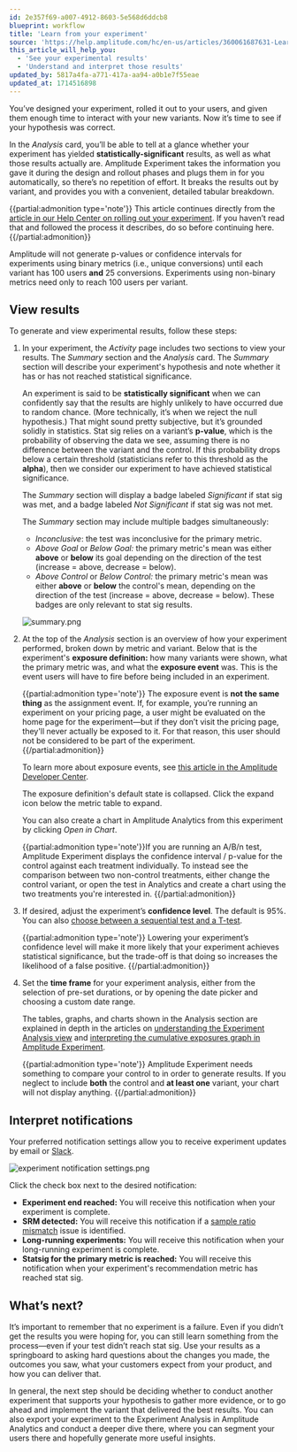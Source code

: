 ```yaml
---
id: 2e357f69-a007-4912-8603-5e568d6ddcb8
blueprint: workflow
title: 'Learn from your experiment'
source: 'https://help.amplitude.com/hc/en-us/articles/360061687631-Learn-from-your-experiment'
this_article_will_help_you:
  - 'See your experimental results'
  - 'Understand and interpret those results'
updated_by: 5817a4fa-a771-417a-aa94-a0b1e7f55eae
updated_at: 1714516898
---
```

You’ve designed your experiment, rolled it out to your users, and given them enough time to interact with your new variants. Now it’s time to see if your hypothesis was correct.

In the *Analysis* card, you’ll be able to tell at a glance whether your experiment has yielded **statistically-significant** results, as well as what those results actually are. Amplitude Experiment takes the information you gave it during the design and rollout phases and plugs them in for you automatically, so there’s no repetition of effort. It breaks the results out by variant, and provides you with a convenient, detailed tabular breakdown.

{{partial:admonition type='note'}}
This article continues directly from the [article in our Help Center on rolling out your experiment](/docs/feature-experiment/workflow/experiment-test). If you haven’t read that and followed the process it describes, do so before continuing here.
{{/partial:admonition}}

Amplitude will not generate p-values or confidence intervals for experiments using binary metrics (i.e., unique conversions) until each variant has 100 users **and** 25 conversions. Experiments using non-binary metrics need only to reach 100 users per variant.

## View results

To generate and view experimental results, follow these steps:  

1. In your experiment, the *Activity* page includes two sections to view your results. The *Summary* section and the *Analysis* card. The *Summary* section will describe your experiment's hypothesis and note whether it has or has not reached statistical significance.  

    An experiment is said to be **statistically significant** when we can confidently say that the results are highly unlikely to have occurred due to random chance. (More technically, it’s when we reject the null hypothesis.) That might sound pretty subjective, but it’s grounded solidly in statistics. Stat sig relies on a variant’s **p-value**, which is the probability of observing the data we see, assuming there is no difference between the variant and the control. If this probability drops below a certain threshold (statisticians refer to this threshold as the **alpha**), then we consider our experiment to have achieved statistical significance.

    The *Summary* section will display a badge labeled *Significant* if stat sig was met, and a badge labeled *Not Significant* if stat sig was not met.

    The *Summary* section may include multiple badges simultaneously:

    * *Inconclusive*: the test was inconclusive for the primary metric.
    * *Above Goal* or *Below Goal:* the primary metric's mean was either **above** or **below** its goal depending on the direction of the test (increase = above, decrease = below).
    * *Above Control* or *Below Control:* the primary metric's mean was either **above** or **below** the control's mean, depending on the direction of the test (increase = above, decrease = below). These badges are only relevant to stat sig results.

    ![summary.png](/docs/output/img/workflow/summary-png.png)

2. At the top of the *Analysis* section is an overview of how your experiment performed, broken down by metric and variant. Below that is the experiment's **exposure definition:** how many variants were shown, what the primary metric was, and what the **exposure event** was. This is the event users will have to fire before being included in an experiment.  
  
    {{partial:admonition type='note'}}
    The exposure event is **not the same thing** as the assignment event. If, for example, you’re running an experiment on your pricing page, a user might be evaluated on the home page for the experiment—but if they don’t visit the pricing page, they'll never actually be exposed to it. For that reason, this user should not be considered to be part of the experiment.  
    {{/partial:admonition}}
  
    To learn more about exposure events, see [this article in the Amplitude Developer Center](/docs/feature-experiment/under-the-hood/event-tracking).  
      
    The exposure definition's default state is collapsed. Click the expand icon below the metric table to expand.  
      
    You can also create a chart in Amplitude Analytics from this experiment by clicking *Open in Chart*.  
      
    {{partial:admonition type='note'}}If you are running an A/B/n test, Amplitude Experiment displays the confidence interval / p-value for the control against each treatment individually. To instead see the comparison between two non-control treatments, either change the control variant, or open the test in Analytics and create a chart using the two treatments you're interested in.
    {{/partial:admonition}}

3. If desired, adjust the experiment’s **confidence level**. The default is 95%. You can also [choose between a sequential test and a T-test](/docs/feature-experiment/workflow/finalize-statistical-preferences).   
  
    {{partial:admonition type='note'}}
    Lowering your experiment’s confidence level will make it more likely that your experiment achieves statistical significance, but the trade-off is that doing so increases the likelihood of a false positive.
    {{/partial:admonition}}

4. Set the **time frame** for your experiment analysis, either from the selection of pre-set durations, or by opening the date picker and choosing a custom date range.

    The tables, graphs, and charts shown in the Analysis section are explained in depth in the articles on [understanding the Experiment Analysis view](/docs/feature-experiment/analysis-view) and [interpreting the cumulative exposures graph in Amplitude Experiment](/docs/feature-experiment/advanced-techniques/cumulative-exposure-change-slope).

    {{partial:admonition type='note'}}
    Amplitude Experiment needs something to compare your control to in order to generate results. If you neglect to include **both** the control and **at least one** variant, your chart will not display anything.
    {{/partial:admonition}}


## Interpret notifications

Your preferred notification settings allow you to receive experiment updates by email or [Slack](/docs/analytics/integrate-slack). 

![experiment notification settings.png](/docs/output/img/workflow/experiment-notification-settings-png.png)

Click the check box next to the desired notification:

* **Experiment end reached:** You will receive this notification when your experiment is complete.
* **SRM detected:** You will receive this notification if a [sample ratio mismatch](/docs/feature-experiment/troubleshooting/sample-ratio-mismatch) issue is identified.
* **Long-running experiments:** You will receive this notification when your long-running experiment is complete.
* **Statsig for the primary metric is reached:** You will receive this notification when your experiment's recommendation metric has reached stat sig.

## What’s next?

It’s important to remember that no experiment is a failure. Even if you didn’t get the results you were hoping for, you can still learn something from the process—even if your test didn’t reach stat sig. Use your results as a springboard to asking hard questions about the changes you made, the outcomes you saw, what your customers expect from your product, and how you can deliver that.

In general, the next step should be deciding whether to conduct another experiment that supports your hypothesis to gather more evidence, or to go ahead and implement the variant that delivered the best results. You can also export your experiment to the Experiment Analysis in Amplitude Analytics and conduct a deeper dive there, where you can segment your users there and hopefully generate more useful insights.
